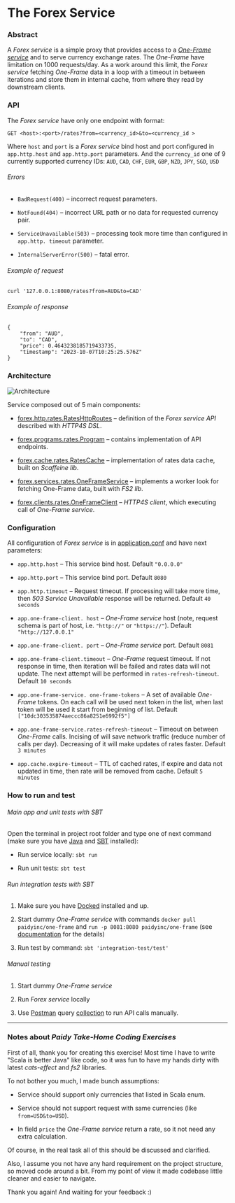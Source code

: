 # The Forex Service


### Abstract

A _Forex service_ is a simple proxy that provides access to 
a [_One-Frame service_](https://hub.docker.com/r/paidyinc/one-frame) and to serve currency 
exchange rates. The _One-Frame_ have limitation on 1000 requests/day. As a work around this limit, 
the _Forex service_ fetching _One-Frame_ data in a loop with a timeout in between iterations and store them in 
internal cache, from where they read by downstream clients.


### API

The _Forex service_ have only one endpoint with format:

```GET <host>:<port>/rates?from=<currency_id>&to=<currency_id >```

Where ```host```  and ```port``` is a _Forex service_ bind host and port 
configured in ```app.http.host``` and ```app.http.port``` parameters. And the ```currency_id``` one 
of 9 currently supported currency IDs: ```AUD```, ```CAD```, ```CHF```, ```EUR```, ```GBP```, 
```NZD```, ```JPY```, ```SGD```, ```USD```

###### Errors

* ```BadRequest(400)``` – incorrect request parameters.

* ```NotFound(404)``` – incorrect URL path or no data for requested currency pair.  

* ```ServiceUnavailable(503)``` – processing took more time than configured in ```app.http. timeout``` parameter.

* ```InternalServerError(500)``` – fatal error.

###### Example of request

```curl '127.0.0.1:8080/rates?from=AUD&to=CAD'```

###### Example of response

```
{
    "from": "AUD",
    "to": "CAD",
    "price": 0.4643238185719433735,
    "timestamp": "2023-10-07T10:25:25.576Z"
}
```


### Architecture

![Architecture](/docs/forex_arh.png)

Service composed out of 5 main components:

* [forex.http.rates.RatesHttpRoutes](/src/main/scala/forex/http/rates/RatesHttpRoutes.scala) – definition 
of the _Forex service API_ described with _HTTP4S DSL_.

* [forex.programs.rates.Program](/src/main/scala/forex/programs/rates/Program.scala) – contains 
implementation of API endpoints.

* [forex.cache.rates.RatesCache](/src/main/scala/forex/cache/rates/RatesCache.scala) – implementation 
of rates data cache, built on _Scaffeine lib_.

* [forex.services.rates.OneFrameService](/src/main/scala/forex/services/rates/OneFrameService.scala) – implements 
a worker look for fetching One-Frame data, built with _FS2 lib_.

* [forex.clients.rates.OneFrameClient](/src/main/scala/forex/clients/rates/OneFrameClient.scala) – _HTTP4S client_, 
which executing call of _One-Frame service_.


### Configuration

All configuration of _Forex service_ is in [application.conf](/src/main/resources/application.conf) and have next parameters:

* ```app.http.host``` – This service bind host. Default ```"0.0.0.0"```

* ```app.http.port``` – This service bind port. Default ```8080```

* ```app.http.timeout``` – Request timeout. If processing will take more time, then _503 Service Unavailable_ 
response will be returned. Default ```40 seconds```

* ```app.one-frame-client. host``` – _One-Frame service_ host (note, request schema is part of 
host, i.e. ```"http://"``` or ```"https://"```). Default ```"http://127.0.0.1"```

* ```app.one-frame-client. port``` – _One-Frame service_ port. Default ```8081```

* ```app.one-frame-client.timeout``` – _One-Frame_ request timeout. If not response in time, then iteration 
will be failed and rates data will not update. The next attempt will be performed in ```rates-refresh-timeout```. 
Default ```10 seconds```

* ```app.one-frame-service. one-frame-tokens``` – A set of available _One-Frame_ tokens. On each call will 
be used next token in the list, when last token will be used it start from beginning of 
list. Default ```["10dc303535874aeccc86a8251e6992f5"]```

* ```app.one-frame-service.rates-refresh-timeout``` – Timeout on between _One-Frame_ calls. Incising of 
will save network traffic (reduce number of calls per day). Decreasing of it will make updates of rates 
faster. Default ```3 minutes```

* ```app.cache.expire-timeout``` – TTL of cached rates, if expire and data not updated in time, then rate 
will be removed from cache. Default ```5 minutes```


### How to run and test

###### Main app and unit tests with SBT

Open the terminal in project root folder and type one of next 
command (make sure you have [Java](https://www.oracle.com/java/technologies/downloads/) 
and [SBT](https://www.scala-sbt.org) installed):

* Run service locally: ```sbt run```

* Run unit tests: ```sbt test```

###### Run integration tests with SBT

1. Make sure you have [Docked](https://www.docker.com) installed and up.

2. Start dummy _One-Frame service_ with commands ```docker pull paidyinc/one-frame```
and ```run -p 8081:8080 paidyinc/one-frame``` (see [documentation](https://hub.docker.com/r/paidyinc/one-frame) 
for the details)

3. Run test by command: ```sbt 'integration-test/test'```


###### Manual testing

1. Start dummy _One-Frame service_

2. Run _Forex service_ locally 

3. Use [Postman](https://www.postman.com) query [collection](/postman/Interview.postman_collection.json) 
to run API calls manually.


***

### Notes about _Paidy Take-Home Coding Exercises_

First of all, thank you for creating this exercise! Most time I have to write "Scala is better Java" 
like code, so it was fun to have my hands dirty with latest _cats-effect_ and _fs2_ libraries.

To not bother you much, I made bunch assumptions:

* Service should support only currencies that listed in Scala enum.

* Service should not support request with same currencies (like ```from=USD&to=USD```).

* In field ```price``` the _One-Frame service_ return a rate, so it not need any extra calculation.

Of course, in the real task all of this should be discussed and clarified.

Also, I assume you not have any hard requirement on the project structure, so moved code around a bit. From my
point of view it made codebase little cleaner and easier to navigate.

Thank you again! And waiting for your feedback :)